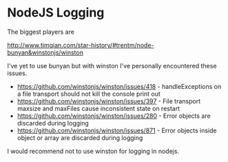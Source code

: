 NodeJS Logging
==

The biggest players are

http://www.timqian.com/star-history/#trentm/node-bunyan&winstonjs/winston

I've yet to use bunyan but with winston I've personally encountered these issues.

* https://github.com/winstonjs/winston/issues/418 - handleExceptions on a file transport should not kill the console print out
* https://github.com/winstonjs/winston/issues/397 - File transport maxsize and maxFiles cause inconsistent state on restart
* https://github.com/winstonjs/winston/issues/280 - Error objects are discarded during logging
* https://github.com/winstonjs/winston/issues/871 - Error objects inside object or array are discarded during logging

I would recommend not to use winston for logging in nodejs.
